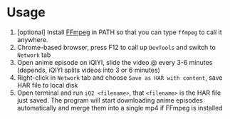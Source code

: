 Usage
=====
1. [optional] Install [FFmpeg](https://ffmpeg.zeranoe.com/builds/) in PATH so that you can type `ffmpeg` to call it anywhere.
2. Chrome-based browser, press F12 to call up `DevTools` and switch to `Network` tab
3. Open anime episode on iQIYI, slide the video @ every 3-6 minutes (depends, iQIYI splits videos into 3 or 6 minutes)
4. Right-click in `Network` tab and choose `Save as HAR with content`, save HAR file to local disk
5. Open terminal and run `iQ2 <filename>`, that `<filename>` is the HAR file just saved. The program will start downloading anime episodes automatically and merge them into a single mp4 if FFmpeg is installed
